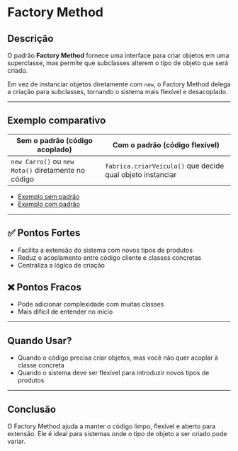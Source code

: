 # Factory Method

##  Descrição

O padrão **Factory Method** fornece uma interface para criar objetos em uma superclasse, mas permite que subclasses alterem o tipo de objeto que será criado.

Em vez de instanciar objetos diretamente com `new`, o Factory Method delega a criação para subclasses, tornando o sistema mais flexível e desacoplado.

---

##  Exemplo comparativo

| Sem o padrão (código acoplado) | Com o padrão (código flexível) |
|-------------------------------|--------------------------------|
| `new Carro()` ou `new Moto()` diretamente no código | `fabrica.criarVeiculo()` que decide qual objeto instanciar |

-  [Exemplo sem padrão](./exemplo_sem_padrao.js)
-  [Exemplo com padrão](./exemplo_com_padrao.js)

---

## ✅ Pontos Fortes
- Facilita a extensão do sistema com novos tipos de produtos
- Reduz o acoplamento entre código cliente e classes concretas
- Centraliza a lógica de criação

## ❌ Pontos Fracos
- Pode adicionar complexidade com muitas classes
- Mais difícil de entender no início

---

##  Quando Usar?
- Quando o código precisa criar objetos, mas você não quer acoplar à classe concreta
- Quando o sistema deve ser flexível para introduzir novos tipos de produtos

---

##  Conclusão

O Factory Method ajuda a manter o código limpo, flexível e aberto para extensão. Ele é ideal para sistemas onde o tipo de objeto a ser criado pode variar.
